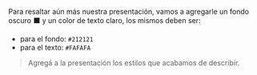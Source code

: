 Para resaltar aún más nuestra presentación, vamos a agregarle un fondo oscuro :black_large_square: y un color de texto claro, los mismos deben ser:

* para el fondo: `#212121`
* para el texto: `#FAFAFA`

> Agregá a la presentación los estilos que acabamos de describir.
